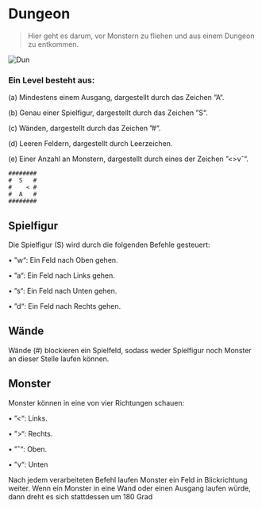 # **Dungeon**

> Hier geht es darum, vor Monstern zu fliehen und aus einem Dungeon zu entkommen.


![Dun](https://user-images.githubusercontent.com/78976562/136284311-df6a5a68-7255-4937-b7e5-6bb73a4d67eb.jpg)

### Ein Level besteht aus:

(a) Mindestens einem Ausgang, dargestellt durch das Zeichen ”A“.

(b) Genau einer Spielfigur, dargestellt durch das Zeichen ”S“.

(c) Wänden, dargestellt durch das Zeichen ”#“.

(d) Leeren Feldern, dargestellt durch Leerzeichen.

(e) Einer Anzahl an Monstern, dargestellt durch eines der Zeichen ”<>vˆ“.
```
########
#  S   #
#    < # 
#  A   # 
########
```


## **Spielfigur**

Die Spielfigur (S) wird durch die folgenden Befehle gesteuert:

• ”w“: Ein Feld nach Oben gehen.

• ”a“: Ein Feld nach Links gehen.

• ”s“: Ein Feld nach Unten gehen.

• ”d“: Ein Feld nach Rechts gehen.


## **Wände**

Wände (#) blockieren ein Spielfeld, sodass weder Spielfigur noch Monster an dieser Stelle laufen können.


## **Monster**

Monster können in eine von vier Richtungen schauen:

• ”<“: Links.

• ”>“: Rechts.

• ”ˆ“: Oben.

• ”v“: Unten

Nach jedem verarbeiteten Befehl laufen Monster ein Feld in Blickrichtung weiter. Wenn ein Monster in eine Wand oder einen Ausgang laufen würde, dann dreht es sich stattdessen um 180 Grad
